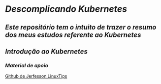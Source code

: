 # ***Descomplicando Kubernetes***

## ***Este repositório tem o intuito de trazer o resumo dos meus estudos referente ao Kubernetes***

## ***Introdução ao Kubernetes***

### ***Material de apoio***

[Github de Jerfesson LinuxTips](https://github.com/badtuxx/DescomplicandoKubernetes) 